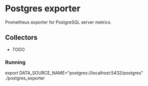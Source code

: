 # Postgres exporter

Prometheus exporter for PostgreSQL server metrics.

## Collectors

- TODO

### Running

export DATA_SOURCE_NAME="postgres://localhost:5432/postgres"
./postgres_exporter
